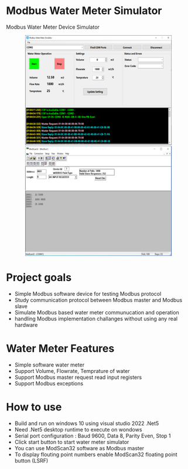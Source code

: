 # Modbus Water Meter Simulator
Modbus Water Meter Device Simulator 

<div align="center">
  <img src="Images/Modbus-Water-Meter-Simulator-02.PNG" width="400" height="300" title="hover text">
  <img src="Images/Modbus-Master-Test-03.PNG" width="400" height="300"  title="hover text">
</div>


# Project goals
  - Simple Modbus software device for testing Modbus protocol
  - Study communication protocol between Modbus master and Modbus slave
  - Simulate Modbus based water meter communucation and operation
  - handling Modbus implementation challanges without using any real hardware 

# Water Meter Features
  - Simple software water meter 
  - Support Volume, Flowrate, Temprature of water
  - Support Modbus master request read input registers
  - Support Modbus exceptions

# How to use
  - Build and run on windows 10 using visual studio 2022 .Net5
  - Need .Net5 desktop runtime to execute on wondows
  - Serial port configuration : Baud 9600, Data 8, Parity Even, Stop 1
  - Click start button to start water meter simulator
  - You can use ModScan32 software as Modbus master 
  - To display flouting point numbers enable ModScan32 floating point button (LSRF)

 
